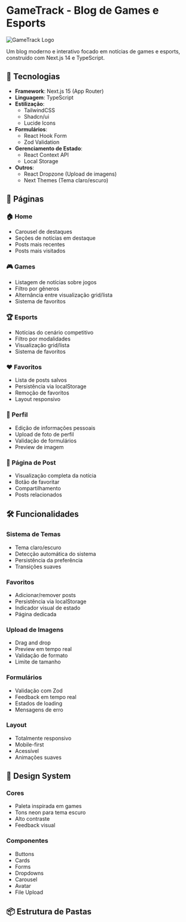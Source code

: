 # GameTrack - Blog de Games e Esports

![GameTrack Logo](public/logo.png)

Um blog moderno e interativo focado em notícias de games e esports, construído com Next.js 14 e TypeScript.

## 🚀 Tecnologias

- **Framework**: Next.js 15 (App Router)
- **Linguagem**: TypeScript
- **Estilização**: 
  - TailwindCSS
  - Shadcn/ui
  - Lucide Icons
- **Formulários**:
  - React Hook Form
  - Zod Validation
- **Gerenciamento de Estado**:
  - React Context API
  - Local Storage
- **Outros**:
  - React Dropzone (Upload de imagens)
  - Next Themes (Tema claro/escuro)

## 📱 Páginas

### 🏠 Home
- Carousel de destaques
- Seções de notícias em destaque
- Posts mais recentes
- Posts mais visitados

### 🎮 Games
- Listagem de notícias sobre jogos
- Filtro por gêneros
- Alternância entre visualização grid/lista
- Sistema de favoritos

### 🏆 Esports
- Notícias do cenário competitivo
- Filtro por modalidades
- Visualização grid/lista
- Sistema de favoritos

### ❤️ Favoritos
- Lista de posts salvos
- Persistência via localStorage
- Remoção de favoritos
- Layout responsivo

### 👤 Perfil
- Edição de informações pessoais
- Upload de foto de perfil
- Validação de formulários
- Preview de imagem

### 📰 Página de Post
- Visualização completa da notícia
- Botão de favoritar
- Compartilhamento
- Posts relacionados

## 🛠️ Funcionalidades

### Sistema de Temas
- Tema claro/escuro
- Detecção automática do sistema
- Persistência da preferência
- Transições suaves

### Favoritos
- Adicionar/remover posts
- Persistência via localStorage
- Indicador visual de estado
- Página dedicada

### Upload de Imagens
- Drag and drop
- Preview em tempo real
- Validação de formato
- Limite de tamanho

### Formulários
- Validação com Zod
- Feedback em tempo real
- Estados de loading
- Mensagens de erro

### Layout
- Totalmente responsivo
- Mobile-first
- Acessível
- Animações suaves

## 🎨 Design System

### Cores
- Paleta inspirada em games
- Tons neon para tema escuro
- Alto contraste
- Feedback visual

### Componentes
- Buttons
- Cards
- Forms
- Dropdowns
- Carousel
- Avatar
- File Upload

## 📦 Estrutura de Pastas
